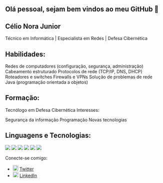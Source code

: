## Olá pessoal, sejam bem vindos ao meu GitHub 👋

## Célio Nora Junior

Técnico em Informática | Especialista em Redes | Defesa Cibernética

## Habilidades:

Redes de computadores (configuração, segurança, administração)
Cabeamento estruturado
Protocolos de rede (TCP/IP, DNS, DHCP)
Roteadores e switches
Firewalls e VPNs
Solução de problemas de rede
Java (programação orientada a objetos)

## Formação:

Tecnólogo em Defesa Cibernética
Interesses:

Segurança da informação
Programação
Novas tecnologias

## Linguagens e Tecnologias:
<div>
    <img src="https://img.icons8.com/color/48/java-coffee-cup-logo--v1.png" style="display: inline-block;" />
    <img src="https://img.icons8.com/ios-filled/50/github.png" style="display: inline-block;" />
    <img src="https://img.icons8.com/color/48/git.png" style="display: inline-block;" />
    <img src="https://img.icons8.com/color/48/linux--v1.png" style="display: inline-block;" />
    <img src="https://img.icons8.com/office/40/java-eclipse.png" style="display: inline-block;" />
    <img src="https://img.icons8.com/fluency/48/visual-studio-code-2019.png" style="display: inline-block;" />
</div>

Conecte-se comigo:

<ul>
    <li>
        <img src="https://img.icons8.com/ios-glyphs/90/twitterx--v2.png" width="18" alt="Twitter" style="display: inline-block;"> 
        <a href="https://twitter.com/ocelionora" target="_blank" title="My Twitter">Twitter</a>
    </li>
    <li>
        <img src="https://img.icons8.com/ios-glyphs/60/linkedin.png" width="18" alt="Linkedin" style="display: inline-block;"> 
        <a href="https://www.linkedin.com/in/celionorajr/" target="_blank" title="My LinkedIn">LinkedIn</a>
    </li>
</ul>


